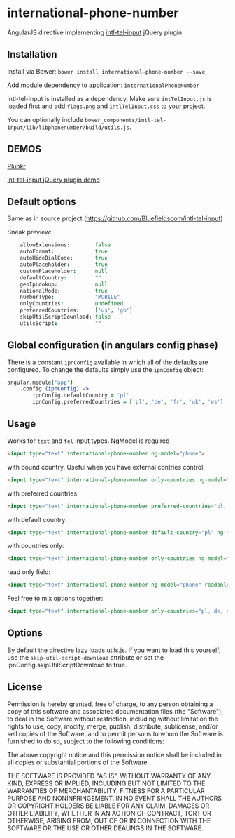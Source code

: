 international-phone-number
==========================

AngularJS directive implementing [intl-tel-input](https://github.com/Bluefieldscom/intl-tel-input) jQuery plugin.

Installation
--
Install via Bower:
`bower install international-phone-number --save`

Add module dependency to application:
`internationalPhoneNumber`

intl-tel-input is installed as a dependency. Make sure `intTelInput.js` is loaded first and add `flags.png` and `intlTelInput.css` to your project.

You can optionally include `bower_components/intl-tel-input/lib/libphonenumber/build/utils.js`.

DEMOS
--
[Plunkr](http://plnkr.co/edit/DYyfGj?p=preview)

[int-tel-input jQuery plugin demo](http://jackocnr.com/intl-tel-input.html)


Default options
--
Same as in source project (https://github.com/Bluefieldscom/intl-tel-input)

Sneak preview:
```coffeescript
    allowExtensions:        false
    autoFormat:             true
    autoHideDialCode:       true
    autoPlaceholder:        true
    customPlaceholder:      null
    defaultCountry:         ""
    geoIpLookup:            null
    nationalMode:           true
    numberType:             "MOBILE"
    onlyCountries:          undefined
    preferredCountries:     ['us', 'gb']
    skipUtilScriptDownload: false
    utilsScript:            ""
```

Global configuration (in angulars config phase)
---
There is a constant `ipnConfig` available in which all of the defaults are configured.
To change the defaults simply use the `ipnConfig` object:
```coffeescript
angular.module('app')
    .config (ipnConfig) ->
        ipnConfig.defaultCountry = 'pl'
        ipnConfig.preferredCountries = ['pl', 'de', 'fr', 'uk', 'es']

```

Usage
---
Works for `text` and `tel` input types.
NgModel is required

```html
<input type="text" international-phone-number ng-model="phone">
```

with bound country. Useful when you have external contries control:
```html
<input type="text" international-phone-number only-countries ng-model="phone" country="country">
```

with preferred countries:
```html
<input type="text" international-phone-number preferred-countries="pl, de" ng-model="phone">
```

with default country:
```html
<input type="text" international-phone-number default-country="pl" ng-model="phone">
```

with countries only:
```html
<input type="text" international-phone-number only-countries ng-model="phone">
```

read only field:
```html
<input type="text" international-phone-number ng-model="phone" readonly="true">
```

Feel free to mix options together:
```html
<input type="text" international-phone-number only-countries="pl, de, en, es" default-country="pl" preferred-countries="pl, de" ng-model="phone">
```

Options
---
By default the directive lazy loads utils.js. If you want to load this yourself, use the `skip-util-script-download` attribute or set the ipnConfig.skipUtilScriptDownload to true.


License
---
Permission is hereby granted, free of charge, to any person obtaining a copy of this software and associated documentation files (the "Software"), to deal in the Software without restriction, including without limitation the rights to use, copy, modify, merge, publish, distribute, sublicense, and/or sell copies of the Software, and to permit persons to whom the Software is furnished to do so, subject to the following conditions:

The above copyright notice and this permission notice shall be included in all copies or substantial portions of the Software.

THE SOFTWARE IS PROVIDED "AS IS", WITHOUT WARRANTY OF ANY KIND, EXPRESS OR IMPLIED, INCLUDING BUT NOT LIMITED TO THE WARRANTIES OF MERCHANTABILITY, FITNESS FOR A PARTICULAR PURPOSE AND NONINFRINGEMENT. IN NO EVENT SHALL THE AUTHORS OR COPYRIGHT HOLDERS BE LIABLE FOR ANY CLAIM, DAMAGES OR OTHER LIABILITY, WHETHER IN AN ACTION OF CONTRACT, TORT OR OTHERWISE, ARISING FROM, OUT OF OR IN CONNECTION WITH THE SOFTWARE OR THE USE OR OTHER DEALINGS IN THE SOFTWARE.
